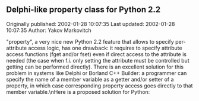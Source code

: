 ## Delphi-like property class for Python 2.2 
Originally published: 2002-01-28 10:07:35 
Last updated: 2002-01-28 10:07:35 
Author: Yakov Markovitch 
 
"property", a very nice new Python 2.2 feature that allows to specify per-attribute access logic, has one drawback: it requires to specify attribute access functions (fget and/or fset) even if direct access to the attribute is needed (the case when f.i. only setting the attribute must be controlled but getting can be performed directly). There is an excellent solution for this problem in systems like Delphi or Borland C++ Builder: a programmer can specify the name of a member variable as a getter and/or setter of a property, in which case corresponding property access goes directly to that member variable.\nHere is a proposed solution for Python:
